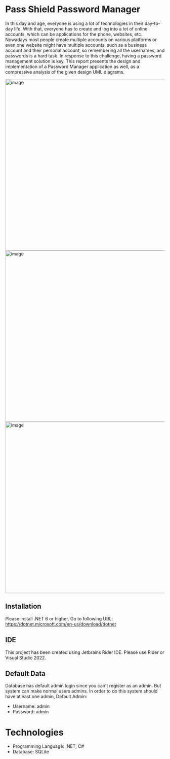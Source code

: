 # Pass Shield Password Manager
In this day and age, everyone is using a lot of technologies in their day-to-day life. With that, everyone has to create and log into a lot of online accounts, which can be applications for the phone, websites, etc. Nowadays most people create multiple accounts on various platforms or even one website might have multiple accounts, such as a business account and their personal account, so remembering all the usernames, and passwords is a hard task. In response to this challenge, having a password management solution is key. This report presents the design and implementation of a Password Manager application as well, as a compressive analysis of the given design UML diagrams.

<img width="540" alt="image" src="https://github.com/user-attachments/assets/0420f558-23ce-4da9-8291-31b33b601cc0">
<img width="540" alt="image" src="https://github.com/user-attachments/assets/00d532cf-cb3f-49c7-9dc3-aad8861245a7">
<img width="540" alt="image" src="https://github.com/user-attachments/assets/92ca3e47-7e45-49bb-82ea-2c9dd04885f3">


## Installation
Please install .NET 6 or higher. 
Go to following URL: https://dotnet.microsoft.com/en-us/download/dotnet

## IDE
This project has been created using Jetbrains Rider IDE. 
Please use Rider or Visual Studio 2022. 

## Default Data
Database has default admin login since you can't register as an admin. But system can make normal users admins. In order to do this system should have atleast one admin,
Default Admin: 
* Username: admin
* Password: admin

# Technologies
* Programming Language: .NET, C#
* Database: SQLite
